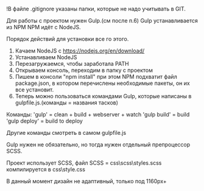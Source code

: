 !В файле .gitignore указаны папки, которые не надо учитывать в GIT.

Для работы с проектом нужен Gulp.(см после п.6)
Gulp устанавливается из NPM
NPM идёт с NodeJS.

Порядок действий для установки все го этого.
1. Качаем NodeJS с https://nodejs.org/en/download/
2. Устанавливаем NodeJS
3. Перезагружаемся, чтобы заработала PATH
4. Открываем консоль, переходим в папку с проектом
5. Пишем в консоли "npm install"
    при этом NPM подхватит файл package.json, в котором перечислены необходимые пакеты, он их все установит.
6. Теперь можно пользоваться командами Gulp, которые написаны в gulpfile.js.(команды = названия тасков)

Команды:
'gulp' = clean + build + webserver + watch
'gulp build' = build
'gulp deploy' = build to deploy

Другие команды смотреть в самом gulpfile.js

Gulp нужен не обязательно, но тогда нужен отдельный препроцессор SCSS.

Проект использует SCSS, файл SCSS = css\scss\styles.scss компилируется в css\style.css

В данный момент дизайн не адаптивный, только под 1160px+

